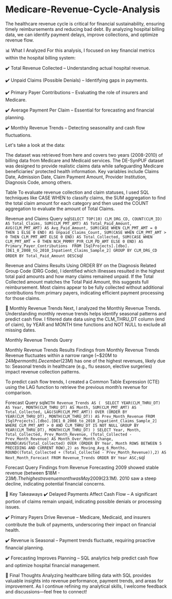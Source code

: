# Medicare-Revenue-Cycle-Analysis

The healthcare revenue cycle is critical for financial sustainability, ensuring timely reimbursements and reducing bad debt. By analyzing hospital billing data, we can identify payment delays, improve collections, and optimize revenue flow.

📊 What I Analyzed
For this analysis, I focused on key financial metrics within the hospital billing system:

✔️ Total Revenue Collected – Understanding actual hospital revenue. 

✔️ Unpaid Claims (Possible Denials) – Identifying gaps in payments. 

✔️ Primary Payer Contributions – Evaluating the role of insurers and Medicare. 

✔️ Average Payment Per Claim – Essential for forecasting and financial planning. 

✔️ Monthly Revenue Trends – Detecting seasonality and cash flow fluctuations.

Let's take a look at the data:

The dataset was retrieved from here and covers two years (2008-2010) of billing data from Medicare and Medicaid services. The DE-SynPUF dataset was designed to provide realistic claims data while safeguarding Medicare beneficiaries' protected health information. Key variables include Claims Date, Admission Date, Claim Payment Amount, Provider Institution, Diagnosis Code, among others.


Table
To evaluate revenue collection and claim statuses, I used SQL techniques like CASE WHEN to classify claims, the SUM aggregation to find the total claim amount for each category and then used the COUNT aggregation to evaluate the amount of Total Claims.




Revenue and Claims Query
sql``
SELECT TOP(10)
	  CLM_DRG_CD,
	  COUNT(CLM_ID) AS Total_Claims,
	  SUM(CLM_PMT_AMT) AS Total_Paid_Amount,
	  AVG(CLM_PMT_AMT) AS Avg_Paid_Amount,
      SUM(CASE WHEN CLM_PMT_AMT = 0 THEN 1 ELSE 0 END) AS Unpaid_Claims_Count,
	  SUM(CASE WHEN CLM_PMT_AMT > 0 THEN CLM_PMT_AMT ELSE 0 END) AS Total_Collected,
	  SUM(CASE WHEN CLM_PMT_AMT = 0 THEN NCH_PRMRY_PYR_CLM_PD_AMT ELSE 0 END) AS Primary_Payer_Contributions 
 FROM [SqlProjects].[dbo].[DE1_0_2008_to_2010_Inpatient_Claims_Sample_2]
 GROUP BY CLM_DRG_CD
 ORDER BY Total_Paid_Amount DESC
 ``sql



Revenue and Claims Results
Using ORDER BY on the Diagnosis Related Group Code (DRG Code), I identified which illnesses resulted in the highest total paid amounts and how many claims remained unpaid. If the Total Collected amount matches the Total Paid Amount, this suggests full reimbursement. Most claims appear to be fully collected without additional contributions from primary payers, indicating efficient payment processing for those claims.

📅 Monthly Revenue Trends
Next, I analyzed the Monthly Revenue Trends. Understanding monthly revenue trends helps identify seasonal patterns and predict cash flow. I filtered date data using the CLM_THRU_DT column (end of claim), by YEAR and MONTH time functions and NOT NULL to exclude all missing dates.


Monthly Revenue Trends Query



Monthly Revenue Trends Results
Findings from Monthly Revenue Trends
Revenue fluctuates within a narrow range (~$20M to $24M per month).
December ($23M) has one of the highest revenues, likely due to: Seasonal trends in healthcare (e.g., flu season, elective surgeries) impact revenue collection patterns.

To predict cash flow trends, I created a Common Table Expression (CTE) using the LAG function to retrieve the previous month’s revenue for comparison.


Forecast Query
sql``
WITH Revenue_Trends AS ( 
SELECT
	YEAR(CLM_THRU_DT) AS Year,
	MONTH(CLM_THRU_DT) AS Month,
	SUM(CLM_PMT_AMT) AS Total_Collected,
	LAG(SUM(CLM_PMT_AMT)) OVER (ORDER BY YEAR(CLM_THRU_DT), MONTH(CLM_THRU_DT)) AS Prev_Month_Revenue
FROM [SqlProjects].[dbo].[DE1_0_2008_to_2010_Inpatient_Claims_Sample_2]
WHERE CLM_PMT_AMT > 0
AND CLM_THRU_DT IS NOT NULL
GROUP BY YEAR(CLM_THRU_DT), MONTH(CLM_THRU_DT)
)
SELECT
	Year,
	Month,
	Total_Collected,
	Prev_Month_Revenue,
	(Total_Collected - Prev_Month_Revenue) AS Month_Over_Month_Change,
	ROUND(AVG(Total_Collected) OVER (ORDER BY Year, Month ROWS BETWEEN 5 PRECEDING AND CURRENT ROW),2) as Moving_Avg_6_Months,
	ROUND((Total_Collected + (Total_Collected - Prev_Month_Revenue)),2) AS Next_Month_Forecast
	FROM Revenue_Trends
	ORDER BY Year ASC;
 ``sql


Forecast Query
Findings from Revenue Forecasting
2009 showed stable revenue (between $18M - $23M).
The highest revenue month was May 2009 ($23.1M).
2010 saw a steep decline, indicating potential financial concerns.

🔑 Key Takeaways
✔️ Delayed Payments Affect Cash Flow – A significant portion of claims remain unpaid, indicating possible denials or processing issues. 

✔️ Primary Payers Drive Revenue – Medicare, Medicaid, and insurers contribute the bulk of payments, underscoring their impact on financial health. 

✔️ Revenue is Seasonal – Payment trends fluctuate, requiring proactive financial planning. 

✔️ Forecasting Improves Planning – SQL analytics help predict cash flow and optimize hospital financial management.

📢 Final Thoughts
Analyzing healthcare billing data with SQL provides valuable insights into revenue performance, payment trends, and areas for improvement. As I continue refining my analytical skills, I welcome feedback and discussions—feel free to connect!
